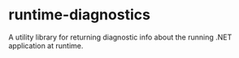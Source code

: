 # runtime-diagnostics
A utility library for returning diagnostic info about the running .NET application at runtime.
